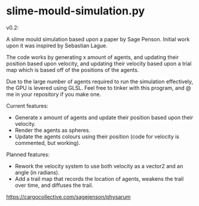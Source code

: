 # slime-mould-simulation.py

v0.2:

A slime mould simulation based upon a paper by Sage Penson. Initial work upon it was inspired by Sebastian Lague.

The code works by generating x amount of agents, and updating their position based upon velocity, and updating their velocity based upon a trial map which is based off of the positions of the agents.

Due to the large number of agents required to run the simulation effectively, the GPU is levered using GLSL. Feel free to tinker with this program, and @ me in your repository if you make one.

Current features:
- Generate x amount of agents and update their position based upon their velocity.
- Render the agents as spheres.
- Update the agents colours using their position (code for velocity is commented, but working).

Planned features:
- Rework the velocity system to use both velocity as a vector2 and an angle (in radians).
- Add a trail map that records the location of agents, weakens the trail over time, and diffuses the trail.

https://cargocollective.com/sagejenson/physarum
